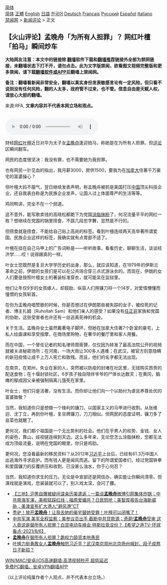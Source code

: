  <!-- 面包屑导航 --> <div class="breadcrumb"><!-- GTranslate: https://gtranslate.io/ -->  <div class="switcher notranslate">  <div class="selected">  <a href="#" onclick="return false;"> 简体</a>  </div>  <div class="option">  <a href="https://www.bannedbook.org" onclick="doGTranslate('zh-CN|zh-CN');jQuery('div.switcher div.selected a').html(jQuery(this).html());return false;" title="简体中文" class="nturl selected"> 简体</a>  <a href="https://www.bannedbook.org/zh-tw/" onclick="doGTranslate('zh-CN|zh-TW');jQuery('div.switcher div.selected a').html(jQuery(this).html());return false;" title="繁體中文" class="nturl"> 正體</a>  <a href="https://www.bannedbook.org/en/" onclick="doGTranslate('zh-CN|en');jQuery('div.switcher div.selected a').html(jQuery(this).html());return false;" title="English" class="nturl"> English</a>  <a href="https://www.bannedbook.org/ja/" onclick="doGTranslate('zh-CN|ja');jQuery('div.switcher div.selected a').html(jQuery(this).html());return false;" title="日本語" class="nturl"> 日語</a>  <a href="https://www.bannedbook.org/ko/" onclick="doGTranslate('zh-CN|ko');jQuery('div.switcher div.selected a').html(jQuery(this).html());return false;" title="한국어" class="nturl"> 한국어</a>  <a href="https://www.bannedbook.org/de/" onclick="doGTranslate('zh-CN|de');jQuery('div.switcher div.selected a').html(jQuery(this).html());return false;" title="Deutsch" class="nturl"> Deutsch</a>  <a href="https://www.bannedbook.org/fr/" onclick="doGTranslate('zh-CN|fr');jQuery('div.switcher div.selected a').html(jQuery(this).html());return false;" title="Français" class="nturl"> Français</a>  <a href="https://www.bannedbook.org/ru/" onclick="doGTranslate('zh-CN|ru');jQuery('div.switcher div.selected a').html(jQuery(this).html());return false;" title="Русский" class="nturl"> Русский</a>  <a href="https://www.bannedbook.org/es/" onclick="doGTranslate('zh-CN|es');jQuery('div.switcher div.selected a').html(jQuery(this).html());return false;" title="Español" class="nturl"> Español</a>  <a href="https://www.bannedbook.org/it/" onclick="doGTranslate('zh-CN|it');jQuery('div.switcher div.selected a').html(jQuery(this).html());return false;" title="Italiano" class="nturl"> Italiano</a>  </div>  </div>      <div class='breadcrumb-sub'><!-- Breadcrumb NavXT 6.3.0 --> <a href="https://www.bannedbook.org/" class="home">禁闻网</a> &gt; <a href="https://www.bannedbook.org/bnews/comments/" class="category">新闻评论</a> &gt; 正文</div></div><h2>【火山评论】孟晚舟「为所有人担罪」？ 网红叶檀「拍马」瞬间炒车</h2> <p class="notice"><b>大陆网友注意：本文中的链接除 <a href="https://github.com/bannedbook/fanqiang" >翻墙</a>软件下载和<a href="https://github.com/killgcd/justmysocks/blob/master/README.md">翻墙推荐</a>链接外全部为禁网链接，未翻墙状态下打不开，请勿点击。此为文字版禁闻，欲看图文视频完整版和更多禁闻，请下载<a href="https://github.com/bannedbook/fanqiang">翻墙软件或APP</a>后翻墙上禁闻网。</p><p>备注：翻墙看新闻非常安全，翻墙以真实身份发表敏感言论有一定风险，但只看不说则没有任何风险，翻的人太多，政府管不过来，也不管。信息自由是天赋人权，请放心大胆的翻墙。</b></p>  <div class="entry"> <p>来源:RFA, <strong>文章内容并不代表本网立场和观点。</strong></p> <p><br /> <audio controls="controls" preload="metadata" src="https://www.rfa.org/cantonese/commentaries/volcano/specialcom-08062021145238.html/@@stream" type="audio/mpeg"><br /> </audio></p> <p>财经<a href="https://www.bannedbook.org/bnews/tag/%e7%bd%91%e7%ba%a2/" class="st_tag internal_tag" rel="tag" title="标签 网红 下的日志">网红</a><a href="https://www.bannedbook.org/bnews/tag/%E5%8F%B6%E6%AA%80/" class="st_tag internal_tag" rel="tag" title="标签 叶檀 下的日志">叶檀</a>近日对华为太子女<a href="https://www.bannedbook.org/bnews/tag/%e5%ad%9f%e6%99%9a%e8%88%9f/" class="st_tag internal_tag" rel="tag" title="标签 孟晚舟 下的日志">孟晚舟</a>逢迎拍马，称她是在为所有人担罪。但<span class='wp_keywordlink_affiliate'><a href="https://www.bannedbook.org/bnews/comments/" title="新闻评论" target="_blank">评论</a></span>区瞬间翻车。</p> <p>网民的态度很坚决：我没有罪，也不需要她为我担罪。</p> <p>也有网民一针见血的指出，我月薪3000，房供1500，要我为在<a href="https://www.bannedbook.org/bnews/tag/%e5%8a%a0%e6%8b%bf%e5%a4%a7/" class="st_tag internal_tag" rel="tag" title="标签 加拿大 下的日志">加拿大</a>住著千万豪宅的富婆操心？</p>  <p>但叶檀大妈不服气，翌日继续发表声明，称孟晚舟被抓是美国打压<span class='wp_keywordlink_affiliate'><a href="https://www.bannedbook.org/" title="中国" target="_blank">中国</a></span>顶尖科技企业，还自我表白称是为民族企业发声，让国人过上体面尊严的生活等等。</p> <p>鸡同鸭讲，完全不在一个频道。</p> <p>这不意外，能写歌卖钱的高晓松都跪下为党国<a href="https://www.bannedbook.org/bnews/tag/%E6%B6%82%E8%84%82%E6%8A%B9%E7%B2%89/" class="st_tag internal_tag" rel="tag" title="标签 涂脂抹粉 下的日志">涂脂抹粉</a>了，何况流量平平的网红一枚？想继续在党国的锅里捞食，不跳几段忠字舞，显然是不行的。</p> <p>但捞食就是捞食，不能给自己贴上高尚的标签。看到叶檀连续两天高举著所谓爱国，民族企业这样的标签，我确实就有点胃部不适了。</p> <p>叶檀在挂在自己马甲上的广告词称是——听听故事，看看历史，聊聊生活，谈谈经济学……哎！说得跟真的一样。</p>  <p>叶女士您既然是复旦大学学历史的出身，那么，就应该知道，在1979年的伊斯兰革命之前，伊朗的女孩们是可以在公共场合穿三点式游泳衣的。而现在，伊朗的女人们要是按照叶檀女士的著装标准穿衣，就可能呆在监狱里。</p> <p>他们让年仅9岁的女孩嫁人，却鼓励、纵容人们用镰刀将一个14岁，对爱情懵懂而憧憬的女孩斩首。</p> <p>在你为孟晚舟唱赞歌的时候，你是否想过在伊朗那些被失踪的女子，被绞死的记者、博主扎姆（Ruhollah Sam）和他们亲人的感受？如果没有<a href="https://www.bannedbook.org/bnews/tag/%E4%BB%BB%E6%AD%A3%E9%9D%9E/" class="st_tag internal_tag" rel="tag" title="标签 任正非 下的日志">任正非</a>家族和党国的协助，这些受害者也许还有一丝逃离死神的机会。</p> <p>关于生活。孟晚舟女士虽然戴著电子脚环，但她在加拿大住著7个卧室的豪宅，上私人绘画课和享受按摩，在商场里购物，在奢华的餐厅里和家人用餐。</p> <p>而在中国，一个曾任记者的知名律师周筱贇，仅仅因为转发了最高法院公开的视频就被关进秘密场所；在河南，一场大雨让300多人遇难；在武汉，被官方刻意隐瞒的新冠疫情让成千上万人死亡和致残。而且，他们的名字都无法出现。</p>  <p>在南京，在郑州，失业在家的人，突然被以防疫的封堵在社区里，无钱购买昂贵的配送食物；在十堰封锁社区，6岁孩子独自陪伴爷爷的尸体长达数天；在黄冈，脑瘫的鄢成因父亲被强制隔离儿饿死在家里。</p> <p>叶女士，他们只是活著，没有生活。而你却让他们向一个以助纣为虐且养尊处优的富婆致敬？</p> <p>当然，我知道你只是想做一个锋利的镰刀，以国家主义的马甲进行收割。从张维迎、沈丁立，再到你叶檀，复旦牌镰刀，刀刀相似。但网民的态度证明，镰刀多了韭菜也就醒了。</p> <p>更何况，我们那个祖国是一个无比势利的社会。他们在乎男人的权势、金钱、女人的姿色，靠山，歧视链连绵到天边。这么多年来，无论您怎么涂脂抹粉，您都无法成为顶级流量，说明在党国的眼里，你只是鸡肋。</p> <p>更何况，您没看最新的移民资料？从2012年<a href="https://www.bannedbook.org/bnews/tag/%e4%b9%a0%e8%bf%91%e5%b9%b3/" class="st_tag internal_tag" rel="tag" title="标签 习近平 下的日志">习近平</a>上台后，已经有61.3万中国人出逃海外寻求庇护。而有钱人更是闻风而逃。留下的所谓爱国者们，经过党国铁拳和爱国镰刀的反覆挤压和收割，已没甚么油水，你于心何忍？</p>  <p>当然，我知道你求生的压力。无论是中宣部还是网信办，确实能让你瞬间清零。但演戏就是演戏，您装装就可以了，别入戏太深，会闪了腰。</p> <ul class='op-related-articles' title='相关阅读'> <li><a href='https://www.bannedbook.org/bnews/bannedvideo/20210807/1601789.html' target='_blank'>【三地】沪男自爆被疑间谍亲历美遣返；一篇谈<b>孟晚舟</b>微博引网集体炸锅；中共南海军演，美舰猛踩红线；福原爱媚共？日民怒呛；美智库报告台海新威胁；美澳宣布扩大港人“避风港”CT</a></li> <li><a href='https://www.bannedbook.org/bnews/bannedvideo/20210807/1601771.html' target='_blank'>秃驴！放开<b>孟晚舟</b>！让我去她的豪宅替她受罪！叶檀可以闭嘴了！</a></li> <li><a href='https://www.bannedbook.org/bnews/comments/20210807/1601666.html' target='_blank'>中共军演 美军全程监察；美参议员出手 截断中共贷款源；奇葩!<b>孟晚舟</b>受审 这人竟说是替所有人担罪？白宫电动车峰会 特斯拉竟没份？【希望之声TV-环球看点-2021/8/6】</a></li> <li><a href='https://www.bannedbook.org/bnews/comments/20210806/1601557.html' target='_blank'><b>孟晚舟</b>在替所有人担罪？跪权力舔资本哄愚民</a></li> <li><a href='https://www.bannedbook.org/bnews/bannedvideo/20210806/1601288.html' target='_blank'>叶檀力挺勇敢女人<b>孟晚舟</b>触怒习近平？武汉南京郑州北京扬州喊封，段子成熬日子新招？</a></li> </ul> <p class="texttj"> <a href="https://github.com/bannedbook/fanqiang/wiki/V2ray%E6%9C%BA%E5%9C%BA" target="_blank">WIN/MAC/安卓/iOS高速翻墙:高清视频秒开,超低延迟</a><br/> <a href="https://github.com/bannedbook/fanqiang/wiki/%E7%A6%81%E9%97%BB%E7%BD%91%E5%AE%89%E5%8D%93%E7%BF%BB%E5%A2%99%E6%96%B0%E9%97%BBAPP" target="_blank">免费PC翻墙、安卓VPN翻墙APP</a></p><p>（以上评论纯属作者个人观点，并不代表本台立场。）</p><a name='sharetosocial'></a>  <div style="margin-bottom:5px;padding-bottom:5px;clear:both"> <div id="archive-pix-1" class="banner-ads"> <!-- AuctionX Display platform tag START --> <div id="26318x728x90x621x_ADSLOT2" clicktrack="%%CLICK_URL_ESC%%"></div> <!-- AuctionX Display platform tag END --> </div> <div id="archive-pix-2" class="banner-ads"> <!-- AuctionX Display platform tag START --> <div id="26315x300x250x621x_ADSLOT2" clicktrack="%%CLICK_URL_ESC%%"></div> <!-- AuctionX Display platform tag END --> </div> </div>  <div id="archive-pix-1" class="banner-ads"> <!-- AuctionX Display platform tag START --> <div id="26318x728x90x621x_ADSLOT3" clicktrack="%%CLICK_URL_ESC%%"></div> <!-- AuctionX Display platform tag END --> </div> </div><!--END ENTRY--> 